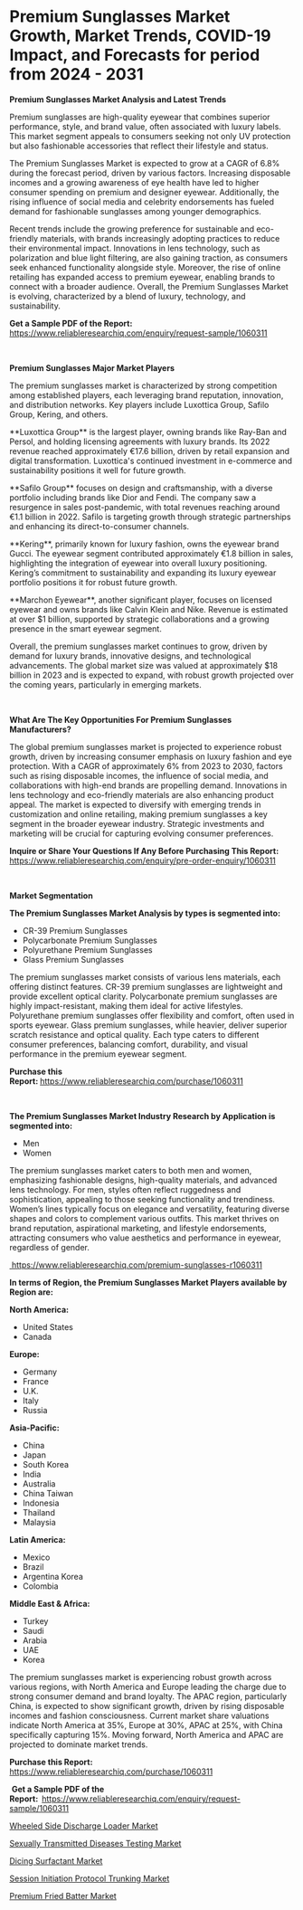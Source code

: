 <p><h1>Premium Sunglasses Market Growth, Market Trends, COVID-19 Impact, and Forecasts for period from 2024 - 2031</h1></p><p><strong>Premium Sunglasses Market Analysis and Latest Trends</strong></p>
<p><p>Premium sunglasses are high-quality eyewear that combines superior performance, style, and brand value, often associated with luxury labels. This market segment appeals to consumers seeking not only UV protection but also fashionable accessories that reflect their lifestyle and status. </p><p>The Premium Sunglasses Market is expected to grow at a CAGR of 6.8% during the forecast period, driven by various factors. Increasing disposable incomes and a growing awareness of eye health have led to higher consumer spending on premium and designer eyewear. Additionally, the rising influence of social media and celebrity endorsements has fueled demand for fashionable sunglasses among younger demographics.</p><p>Recent trends include the growing preference for sustainable and eco-friendly materials, with brands increasingly adopting practices to reduce their environmental impact. Innovations in lens technology, such as polarization and blue light filtering, are also gaining traction, as consumers seek enhanced functionality alongside style. Moreover, the rise of online retailing has expanded access to premium eyewear, enabling brands to connect with a broader audience. Overall, the Premium Sunglasses Market is evolving, characterized by a blend of luxury, technology, and sustainability.</p></p>
<p><strong>Get a Sample PDF of the Report:&nbsp;</strong> <a href="https://www.reliableresearchiq.com/enquiry/request-sample/1060311?utm_campaign=1837&utm_medium=2&utm_source=Github&utm_content=ia&utm_term=06122024&utm_id=premium-sunglasses">https://www.reliableresearchiq.com/enquiry/request-sample/1060311</a></p>
<p>&nbsp;</p>
<p><strong>Premium Sunglasses Major Market Players</strong></p>
<p><p>The premium sunglasses market is characterized by strong competition among established players, each leveraging brand reputation, innovation, and distribution networks. Key players include Luxottica Group, Safilo Group, Kering, and others.</p><p>**Luxottica Group** is the largest player, owning brands like Ray-Ban and Persol, and holding licensing agreements with luxury brands. Its 2022 revenue reached approximately €17.6 billion, driven by retail expansion and digital transformation. Luxottica's continued investment in e-commerce and sustainability positions it well for future growth.</p><p>**Safilo Group** focuses on design and craftsmanship, with a diverse portfolio including brands like Dior and Fendi. The company saw a resurgence in sales post-pandemic, with total revenues reaching around €1.1 billion in 2022. Safilo is targeting growth through strategic partnerships and enhancing its direct-to-consumer channels.</p><p>**Kering**, primarily known for luxury fashion, owns the eyewear brand Gucci. The eyewear segment contributed approximately €1.8 billion in sales, highlighting the integration of eyewear into overall luxury positioning. Kering’s commitment to sustainability and expanding its luxury eyewear portfolio positions it for robust future growth.</p><p>**Marchon Eyewear**, another significant player, focuses on licensed eyewear and owns brands like Calvin Klein and Nike. Revenue is estimated at over $1 billion, supported by strategic collaborations and a growing presence in the smart eyewear segment.</p><p>Overall, the premium sunglasses market continues to grow, driven by demand for luxury brands, innovative designs, and technological advancements. The global market size was valued at approximately $18 billion in 2023 and is expected to expand, with robust growth projected over the coming years, particularly in emerging markets.</p></p>
<p>&nbsp;</p>
<p><strong>What Are The Key Opportunities For Premium Sunglasses Manufacturers?</strong></p>
<p><p>The global premium sunglasses market is projected to experience robust growth, driven by increasing consumer emphasis on luxury fashion and eye protection. With a CAGR of approximately 6% from 2023 to 2030, factors such as rising disposable incomes, the influence of social media, and collaborations with high-end brands are propelling demand. Innovations in lens technology and eco-friendly materials are also enhancing product appeal. The market is expected to diversify with emerging trends in customization and online retailing, making premium sunglasses a key segment in the broader eyewear industry. Strategic investments and marketing will be crucial for capturing evolving consumer preferences.</p></p>
<p><strong>Inquire or Share Your Questions If Any Before Purchasing This Report:</strong> <a href="https://www.reliableresearchiq.com/enquiry/pre-order-enquiry/1060311?utm_campaign=1837&utm_medium=2&utm_source=Github&utm_content=ia&utm_term=06122024&utm_id=premium-sunglasses">https://www.reliableresearchiq.com/enquiry/pre-order-enquiry/1060311</a></p>
<p>&nbsp;</p>
<p><strong>Market Segmentation</strong></p>
<p><strong>The Premium Sunglasses Market Analysis by types is segmented into:</strong></p>
<p><ul><li>CR-39 Premium Sunglasses</li><li>Polycarbonate Premium Sunglasses</li><li>Polyurethane Premium Sunglasses</li><li>Glass Premium Sunglasses</li></ul></p>
<p><p>The premium sunglasses market consists of various lens materials, each offering distinct features. CR-39 premium sunglasses are lightweight and provide excellent optical clarity. Polycarbonate premium sunglasses are highly impact-resistant, making them ideal for active lifestyles. Polyurethane premium sunglasses offer flexibility and comfort, often used in sports eyewear. Glass premium sunglasses, while heavier, deliver superior scratch resistance and optical quality. Each type caters to different consumer preferences, balancing comfort, durability, and visual performance in the premium eyewear segment.</p></p>
<p><strong>Purchase this Report:&nbsp;</strong><a href="https://www.reliableresearchiq.com/purchase/1060311?utm_campaign=1837&utm_medium=2&utm_source=Github&utm_content=ia&utm_term=06122024&utm_id=premium-sunglasses">https://www.reliableresearchiq.com/purchase/1060311</a></p>
<p>&nbsp;</p>
<p><strong>The Premium Sunglasses Market Industry Research by Application is segmented into:</strong></p>
<p><ul><li>Men</li><li>Women</li></ul></p>
<p><p>The premium sunglasses market caters to both men and women, emphasizing fashionable designs, high-quality materials, and advanced lens technology. For men, styles often reflect ruggedness and sophistication, appealing to those seeking functionality and trendiness. Women’s lines typically focus on elegance and versatility, featuring diverse shapes and colors to complement various outfits. This market thrives on brand reputation, aspirational marketing, and lifestyle endorsements, attracting consumers who value aesthetics and performance in eyewear, regardless of gender.</p></p>
<p><a href="https://www.reliableresearchiq.com/premium-sunglasses-r1060311?utm_campaign=1837&utm_medium=2&utm_source=Github&utm_content=ia&utm_term=06122024&utm_id=premium-sunglasses">&nbsp;https://www.reliableresearchiq.com/premium-sunglasses-r1060311</a></p>
<p><strong>In terms of Region, the Premium Sunglasses Market Players available by Region are:</strong></p>
<p>
    <p> <strong> North America: </strong>
        <ul>
            <li>United States</li>
            <li>Canada</li>
        </ul>
        </p> 
    <p> <strong> Europe: </strong>
        <ul>
            <li>Germany</li>
            <li>France</li>
            <li>U.K.</li>
            <li>Italy</li>
            <li>Russia</li>
        </ul>
        </p> 
    <p> <strong> Asia-Pacific: </strong>
        <ul>
            <li>China</li>
            <li>Japan</li>
            <li>South Korea</li>
            <li>India</li>
            <li>Australia</li>
            <li>China Taiwan</li>
            <li>Indonesia</li>
            <li>Thailand</li>
            <li>Malaysia</li>
        </ul>
        </p> 
    <p> <strong> Latin America: </strong>
        <ul>
            <li>Mexico</li>
            <li>Brazil</li>
            <li>Argentina Korea</li>
            <li>Colombia</li>
        </ul>
        </p> 
    <p> <strong> Middle East & Africa: </strong>
        <ul>
            <li>Turkey</li>
            <li>Saudi</li>
            <li>Arabia</li>
            <li>UAE</li>
            <li>Korea</li>
        </ul>
    </p>
    </p>
<p><p>The premium sunglasses market is experiencing robust growth across various regions, with North America and Europe leading the charge due to strong consumer demand and brand loyalty. The APAC region, particularly China, is expected to show significant growth, driven by rising disposable incomes and fashion consciousness. Current market share valuations indicate North America at 35%, Europe at 30%, APAC at 25%, with China specifically capturing 15%. Moving forward, North America and APAC are projected to dominate market trends.</p></p>
<p><strong>Purchase this Report: </strong><a href="https://www.reliableresearchiq.com/purchase/1060311?utm_campaign=1837&utm_medium=2&utm_source=Github&utm_content=ia&utm_term=06122024&utm_id=premium-sunglasses">https://www.reliableresearchiq.com/purchase/1060311</a></p>
<p>&nbsp;<strong>Get a Sample PDF of the Report:&nbsp;&nbsp;</strong><a href="https://www.reliableresearchiq.com/enquiry/request-sample/1060311?utm_campaign=1837&utm_medium=2&utm_source=Github&utm_content=ia&utm_term=06122024&utm_id=premium-sunglasses">https://www.reliableresearchiq.com/enquiry/request-sample/1060311</a></p>
<p><strong></strong></p>
<p><p><a href="https://issuu.com/reportprime-2/docs/wheeled-side-discharge-loader-market-size-2030.ppt?utm_campaign=1837&utm_medium=2&utm_source=Github&utm_content=ia&utm_term=06122024&utm_id=premium-sunglasses">Wheeled Side Discharge Loader Market</a></p><p><a href="https://www.linkedin.com/pulse/ansmitted-diseases-testing-market-size-growth-trends-statistics-jowdf?utm_campaign=1837&utm_medium=2&utm_source=Github&utm_content=ia&utm_term=06122024&utm_id=premium-sunglasses">Sexually Transmitted Diseases Testing Market</a></p><p><a href="https://github.com/aikinzul446/Market-Research-Report-List-1/blob/main/dicing-surfactant-market.md?utm_campaign=1837&utm_medium=2&utm_source=Github&utm_content=ia&utm_term=06122024&utm_id=premium-sunglasses">Dicing Surfactant Market</a></p><p><a href="https://www.linkedin.com/pulse/insightful-session-initiation-protocol-trunking-market-report-jrfrf?utm_campaign=1837&utm_medium=2&utm_source=Github&utm_content=ia&utm_term=06122024&utm_id=premium-sunglasses">Session Initiation Protocol Trunking Market</a></p><p><a href="https://issuu.com/reportprime-2/docs/premium-fried-batter-market-size-2030.pptx?utm_campaign=1837&utm_medium=2&utm_source=Github&utm_content=ia&utm_term=06122024&utm_id=premium-sunglasses">Premium Fried Batter Market</a></p></p>
